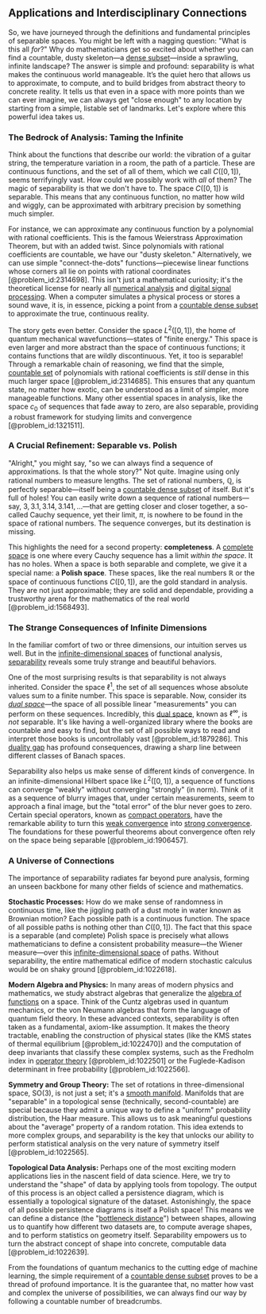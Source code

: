 ## Applications and Interdisciplinary Connections

So, we have journeyed through the definitions and fundamental principles of separable spaces. You might be left with a nagging question: "What is this all *for*?" Why do mathematicians get so excited about whether you can find a countable, dusty skeleton—a [dense subset](@article_id:150014)—inside a sprawling, infinite landscape? The answer is simple and profound: separability is what makes the continuous world manageable. It’s the quiet hero that allows us to approximate, to compute, and to build bridges from abstract theory to concrete reality. It tells us that even in a space with more points than we can ever imagine, we can always get "close enough" to any location by starting from a simple, listable set of landmarks. Let's explore where this powerful idea takes us.

### The Bedrock of Analysis: Taming the Infinite

Think about the functions that describe our world: the vibration of a guitar string, the temperature variation in a room, the path of a particle. These are continuous functions, and the set of all of them, which we call $C([0,1])$, seems terrifyingly vast. How could we possibly work with *all* of them? The magic of separability is that we don't have to. The space $C([0,1])$ is separable. This means that any continuous function, no matter how wild and wiggly, can be approximated with arbitrary precision by something much simpler.

For instance, we can approximate any continuous function by a polynomial with rational coefficients. This is the famous Weierstrass Approximation Theorem, but with an added twist. Since polynomials with rational coefficients are countable, we have our "dusty skeleton." Alternatively, we can use simple "connect-the-dots" functions—piecewise linear functions whose corners all lie on points with rational coordinates [@problem_id:2314698]. This isn't just a mathematical curiosity; it's the theoretical license for nearly all [numerical analysis](@article_id:142143) and [digital signal processing](@article_id:263166). When a computer simulates a physical process or stores a sound wave, it is, in essence, picking a point from a [countable dense subset](@article_id:147176) to approximate the true, continuous reality.

The story gets even better. Consider the space $L^2([0,1])$, the home of quantum mechanical wavefunctions—states of "finite energy." This space is even larger and more abstract than the space of continuous functions; it contains functions that are wildly discontinuous. Yet, it too is separable! Through a remarkable chain of reasoning, we find that the simple, [countable set](@article_id:139724) of polynomials with rational coefficients is *still* dense in this much larger space [@problem_id:2314685]. This ensures that any quantum state, no matter how exotic, can be understood as a limit of simpler, more manageable functions. Many other essential spaces in analysis, like the space $c_0$ of sequences that fade away to zero, are also separable, providing a robust framework for studying limits and convergence [@problem_id:1321511].

### A Crucial Refinement: Separable vs. Polish

"Alright," you might say, "so we can always find a sequence of approximations. Is that the whole story?" Not quite. Imagine using only rational numbers to measure lengths. The set of rational numbers, $\mathbb{Q}$, is perfectly separable—itself being a [countable dense subset](@article_id:147176) of itself. But it's full of holes! You can easily write down a sequence of rational numbers—say, $3, 3.1, 3.14, 3.141, \dots$—that are getting closer and closer together, a so-called Cauchy sequence, yet their limit, $\pi$, is nowhere to be found in the space of rational numbers. The sequence converges, but its destination is missing.

This highlights the need for a second property: **completeness**. A [complete space](@article_id:159438) is one where every Cauchy sequence has a limit *within the space*. It has no holes. When a space is both separable and complete, we give it a special name: a **Polish space**. These spaces, like the real numbers $\mathbb{R}$ or the space of continuous functions $C([0,1])$, are the gold standard in analysis. They are not just approximable; they are solid and dependable, providing a trustworthy arena for the mathematics of the real world [@problem_id:1568493].

### The Strange Consequences of Infinite Dimensions

In the familiar comfort of two or three dimensions, our intuition serves us well. But in the [infinite-dimensional spaces](@article_id:140774) of functional analysis, [separability](@article_id:143360) reveals some truly strange and beautiful behaviors.

One of the most surprising results is that separability is not always inherited. Consider the space $\ell^1$, the set of all sequences whose absolute values sum to a finite number. This space is separable. Now, consider its *[dual space](@article_id:146451)*—the space of all possible linear "measurements" you can perform on these sequences. Incredibly, this [dual space](@article_id:146451), known as $\ell^\infty$, is *not* separable. It's like having a well-organized library where the books are countable and easy to find, but the set of all possible ways to read and interpret those books is uncontrollably vast [@problem_id:1879286]. This [duality gap](@article_id:172889) has profound consequences, drawing a sharp line between different classes of Banach spaces.

Separability also helps us make sense of different kinds of convergence. In an infinite-dimensional Hilbert space like $L^2([0,1])$, a sequence of functions can converge "weakly" without converging "strongly" (in norm). Think of it as a sequence of blurry images that, under certain measurements, seem to approach a final image, but the "total error" of the blur never goes to zero. Certain special operators, known as [compact operators](@article_id:138695), have the remarkable ability to turn this [weak convergence](@article_id:146156) into [strong convergence](@article_id:139001). The foundations for these powerful theorems about convergence often rely on the space being separable [@problem_id:1906457].

### A Universe of Connections

The importance of separability radiates far beyond pure analysis, forming an unseen backbone for many other fields of science and mathematics.

**Stochastic Processes:** How do we make sense of randomness in continuous time, like the jiggling path of a dust mote in water known as Brownian motion? Each possible path is a continuous function. The space of all possible paths is nothing other than $C([0,1])$. The fact that this space is a separable (and complete) Polish space is precisely what allows mathematicians to define a consistent probability measure—the Wiener measure—over this [infinite-dimensional space](@article_id:138297) of paths. Without separability, the entire mathematical edifice of modern stochastic calculus would be on shaky ground [@problem_id:1022618].

**Modern Algebra and Physics:** In many areas of modern physics and mathematics, we study abstract algebras that generalize the [algebra of functions](@article_id:144108) on a space. Think of the Cuntz algebras used in quantum mechanics, or the von Neumann algebras that form the language of quantum field theory. In these advanced contexts, separability is often taken as a fundamental, axiom-like assumption. It makes the theory tractable, enabling the construction of physical states (like the KMS states of thermal equilibrium [@problem_id:1022470]) and the computation of deep invariants that classify these complex systems, such as the Fredholm index in [operator theory](@article_id:139496) [@problem_id:1022501] or the Fuglede-Kadison determinant in free probability [@problem_id:1022566].

**Symmetry and Group Theory:** The set of rotations in three-dimensional space, $\text{SO}(3)$, is not just a set; it's a [smooth manifold](@article_id:156070). Manifolds that are "separable" in a topological sense (technically, second-countable) are special because they admit a unique way to define a "uniform" probability distribution, the Haar measure. This allows us to ask meaningful questions about the "average" property of a random rotation. This idea extends to more complex groups, and separability is the key that unlocks our ability to perform statistical analysis on the very nature of symmetry itself [@problem_id:1022565].

**Topological Data Analysis:** Perhaps one of the most exciting modern applications lies in the nascent field of data science. Here, we try to understand the "shape" of data by applying tools from topology. The output of this process is an object called a persistence diagram, which is essentially a topological signature of the dataset. Astonishingly, the space of all possible persistence diagrams is itself a Polish space! This means we can define a distance (the "[bottleneck distance](@article_id:272563)") between shapes, allowing us to quantify how different two datasets are, to compute average shapes, and to perform statistics on geometry itself. Separability empowers us to turn the abstract concept of shape into concrete, computable data [@problem_id:1022639].

From the foundations of quantum mechanics to the cutting edge of machine learning, the simple requirement of a [countable dense subset](@article_id:147176) proves to be a thread of profound importance. It is the guarantee that, no matter how vast and complex the universe of possibilities, we can always find our way by following a countable number of breadcrumbs.